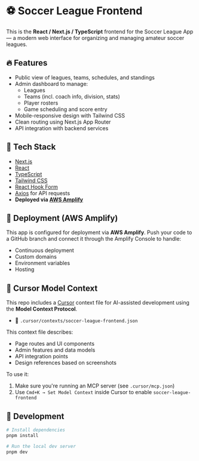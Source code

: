 # ⚽ Soccer League Frontend

This is the **React / Next.js / TypeScript** frontend for the Soccer League App — a modern web interface for organizing and managing amateur soccer leagues.

## 🔥 Features

- Public view of leagues, teams, schedules, and standings
- Admin dashboard to manage:
  - Leagues
  - Teams (incl. coach info, division, stats)
  - Player rosters
  - Game scheduling and score entry
- Mobile-responsive design with Tailwind CSS
- Clean routing using Next.js App Router
- API integration with backend services

## 🧱 Tech Stack

- [Next.js](https://nextjs.org/)
- [React](https://reactjs.org/)
- [TypeScript](https://www.typescriptlang.org/)
- [Tailwind CSS](https://tailwindcss.com/)
- [React Hook Form](https://react-hook-form.com/)
- [Axios](https://axios-http.com/) for API requests
- **Deployed via [AWS Amplify](https://aws.amazon.com/amplify/)**

## 🚀 Deployment (AWS Amplify)

This app is configured for deployment via **AWS Amplify**. Push your code to a GitHub branch and connect it through the Amplify Console to handle:

- Continuous deployment
- Custom domains
- Environment variables
- Hosting

## 🧠 Cursor Model Context

This repo includes a [Cursor](https://cursor.sh) context file for AI-assisted development using the **Model Context Protocol**.

- 📁 `.cursor/contexts/soccer-league-frontend.json`

This context file describes:

- Page routes and UI components
- Admin features and data models
- API integration points
- Design references based on screenshots

To use it:

1. Make sure you're running an MCP server (see `.cursor/mcp.json`)
2. Use `Cmd+K → Set Model Context` inside Cursor to enable `soccer-league-frontend`

## 🧪 Development

```bash
# Install dependencies
pnpm install

# Run the local dev server
pnpm dev
```
